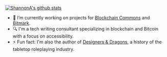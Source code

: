 [![ShannonA's github stats](https://github-readme-stats.vercel.app/api?username=shannona)](https://github.com/shannona/github-readme-stats)

- 🔭 I’m currently working on projects for [Blockchain Commons](https://github.com/BlockchainCommons) and [Bitmark](https://github.com/bitmark-inc).
- :mag: I'm a tech writing consultant specializing in blockchain and Bitcoin with a focus on accessibility.
- ⚡ Fun fact: I'm also the author of [Designers & Dragons](https://www.evilhat.com/home/designers-dragons/), a history of the tabletop roleplaying industry.
